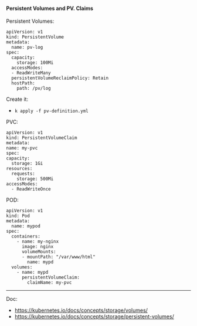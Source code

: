 #### Persistent Volumes and PV. Claims

Persistent Volumes:
  ```
  apiVersion: v1
  kind: PersistentVolume
  metadata:
    name: pv-log
  spec:
    capacity:
      storage: 100Mi
    accessModes:
    - ReadWriteMany
    persistentVolumeReclaimPolicy: Retain
    hostPath:
      path: /pv/log
  ```

Create it:
- `k apply -f pv-definition.yml`


PVC:
  ```
apiVersion: v1
kind: PersistentVolumeClaim
metadata:
  name: my-pvc
spec:
  capacity:
    storage: 1Gi
  resources:
    requests:
      storage: 500Mi
  accessModes:
    - ReadWriteOnce
  ```  

POD:
  ```
  apiVersion: v1
  kind: Pod
  metadata:
    name: mypod
  spec:
    containers:
      - name: my-nginx
        image: nginx
        volumeMounts:
        - mountPath: "/var/www/html"
          name: mypd
    volumes:
      - name: mypd
        persistentVolumeClaim:
          claimName: my-pvc
  ```

---

Doc:
- <https://kubernetes.io/docs/concepts/storage/volumes/>
- <https://kubernetes.io/docs/concepts/storage/persistent-volumes/>